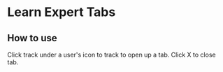 # Learn Expert Tabs

## How to use

Click track under a user's icon to track to open up a tab.
Click X to close tab.

